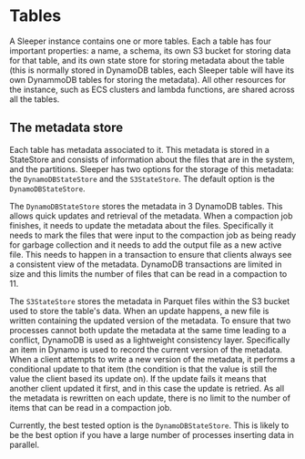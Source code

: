 Tables
======

A Sleeper instance contains one or more tables. Each a table has four important
properties: a name, a schema, its own S3 bucket for storing data for that
table, and its own state store for storing metadata about the table
(this is normally stored in DynamoDB tables, each Sleeper table will have
its own DynammoDB tables for storing the metadata). All other resources
for the instance, such as ECS clusters and lambda functions, are shared
across all the tables.

## The metadata store
Each table has metadata associated to it. This metadata is stored in a
StateStore and consists of information about the files that are in the
system, and the partitions. Sleeper has two options for the storage of
this metadata: the `DynamoDBStateStore` and the `S3StateStore`. The default
option is the `DynamoDBStateStore`.

The `DynamoDBStateStore` stores the metadata in 3 DynamoDB tables. This
allows quick updates and retrieval of the metadata. When a compaction
job finishes, it needs to update the metadata about the files. Specifically
it needs to mark the files that were input to the compaction job as being
ready for garbage collection and it needs to add the output file as a new
active file. This needs to happen in a transaction to ensure that clients
always see a consistent view of the metadata. DynamoDB transactions are
limited in size and this limits the number of files that can be read in a
compaction to 11.

The `S3StateStore` stores the metadata in Parquet files within the S3 bucket
used to store the table's data. When an update happens, a new file is
written containing the updated version of the metadata. To ensure that
two processes cannot both update the metadata at the same time leading
to a conflict, DynamoDB is used as a lightweight consistency layer.
Specifically an item in Dynamo is used to record the current version of
the metadata. When a client attempts to write a new version of the
metadata, it performs a conditional update to that item (the condition
is that the value is still the value the client based its update on).
If the update fails it means that another client updated it first, and
in this case the update is retried. As all the metadata is rewritten
on each update, there is no limit to the number of items that can be
read in a compaction job.

Currently, the best tested option is the `DynamoDBStateStore`. This is
likely to be the best option if you have a large number of processes
inserting data in parallel.
